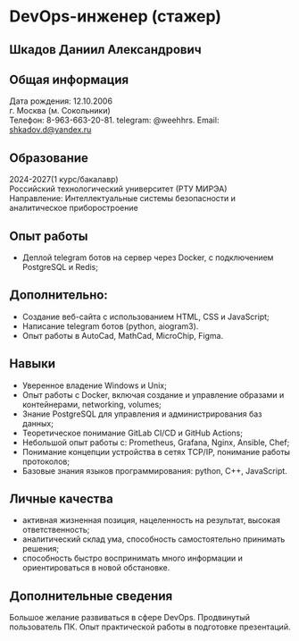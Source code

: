 # DevOps-инженер (стажер)  
## Шкадов Даниил Александрович  
  
## Общая информация  
Дата рождения: 12.10.2006  
г. Москва (м. Сокольники)  
Телефон: 8-963-663-20-81. telegram: @weehhrs. Email: shkadov.d@yandex.ru  
  
## Образование  
2024-2027(1 курс/бакалавр)  
Российский технологический университет (РТУ МИРЭА)  
Направление: Интеллектуальные системы безопасности и аналитическое приборостроение  
  
## Опыт работы  
-	Деплой telegram ботов на сервер через Docker, с подключением PostgreSQL и Redis;  
## Дополнительно:  
-	Создание веб-сайта с использованием HTML, CSS и JavaScript;  
-	Написание telegram ботов (python, aiogram3).  
-	Опыт работы в AutoCad, MathCad, MicroChip, Figma.  
  
## Навыки  
-	Уверенное владение Windows и Unix;  
-	Опыт работы с Docker, включая создание и управление образами и контейнерами, networking, volumes;  
-	Знание PostgreSQL для управления и администрирования баз данных;  
-	Теоретическое понимание GitLab CI/CD и GitHub Actions;  
-	Небольшой опыт работы с: Prometheus, Grafana, Nginx, Ansible, Chef;  
-	Понимание концепции устройства в сетях TCP/IP, понимание работы протоколов;  
-	Базовые знания языков программирования: python, C++, JavaScript.  
  
## Личные качества  
-	активная жизненная позиция, нацеленность на результат, высокая ответственность;  
-	аналитический склад ума, способность самостоятельно принимать решения;  
-	способность быстро воспринимать много информации и ориентироваться в новой обстановке.  
  
## Дополнительные сведения  
Большое желание развиваться в сфере DevOps. Продвинутый пользователь ПК. Опыт практической работы в подготовке презентаций.  
